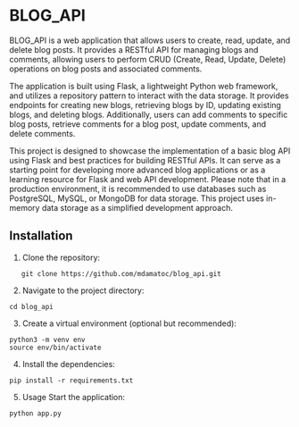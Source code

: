 # BLOG_API

BLOG_API is a web application that allows users to create, read, update, and delete blog posts. It provides a RESTful API for managing blogs and comments, allowing users to perform CRUD (Create, Read, Update, Delete) operations on blog posts and associated comments.

The application is built using Flask, a lightweight Python web framework, and utilizes a repository pattern to interact with the data storage. It provides endpoints for creating new blogs, retrieving blogs by ID, updating existing blogs, and deleting blogs. Additionally, users can add comments to specific blog posts, retrieve comments for a blog post, update comments, and delete comments.

This project is designed to showcase the implementation of a basic blog API using Flask and best practices for building RESTful APIs. It can serve as a starting point for developing more advanced blog applications or as a learning resource for Flask and web API development.
Please note that in a production environment, it is recommended to use databases such as PostgreSQL, MySQL, or MongoDB for data storage. This project uses in-memory data storage as a simplified development approach.


## Installation

1. Clone the repository:

```shell
   git clone https://github.com/mdamatoc/blog_api.git
```


2. Navigate to the project directory:
```shell
cd blog_api
```

3. Create a virtual environment (optional but recommended):
```shell
python3 -m venv env
source env/bin/activate
```

4. Install the dependencies:
```shell
pip install -r requirements.txt
```

5. Usage
Start the application:

```shell
python app.py
```
